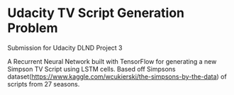 # Udacity TV Script Generation Problem

Submission for Udacity DLND Project 3

A Recurrent Neural Network built with TensorFlow for generating a new Simpson TV Script using LSTM cells.
Based off Simpsons dataset(https://www.kaggle.com/wcukierski/the-simpsons-by-the-data) of scripts from 27 seasons.


